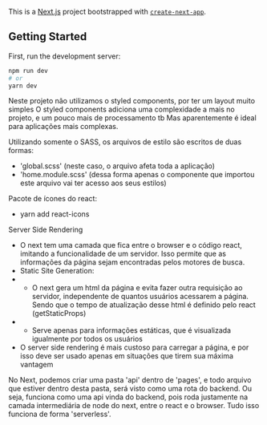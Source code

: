This is a [Next.js](https://nextjs.org/) project bootstrapped with [`create-next-app`](https://github.com/vercel/next.js/tree/canary/packages/create-next-app).

## Getting Started

First, run the development server:

```bash
npm run dev
# or
yarn dev
```


Neste projeto não utilizamos o styled components, por ter um layout muito simples
O styled components adiciona uma complexidade a mais no projeto, e um pouco mais de processamento tb
Mas aparentemente é ideal para aplicações mais complexas.

Utilizando somente o SASS, os arquivos de estilo são escritos de duas formas:
- 'global.scss' (neste caso, o arquivo afeta toda a aplicação)
- 'home.module.scss' (dessa forma apenas o componente que importou este arquivo vai ter acesso aos seus estilos)

Pacote de ícones do react:
- yarn add react-icons

Server Side Rendering
- O next tem uma camada que fica entre o browser e o código react, imitando a funcionalidade de um servidor. Isso permite que as informações da página sejam encontradas pelos motores de busca.
- Static Site Generation:
- - O next gera um html da página e evita fazer outra requisição ao servidor, independente de quantos usuários acessarem a página. Sendo que o tempo de atualização desse html é definido pelo react (getStaticProps)
- - Serve apenas para informações estáticas, que é visualizada igualmente por todos os usuários
- O server side rendering é mais custoso para carregar a página, e por isso deve ser usado apenas em situações que tirem sua máxima vantagem

No Next, podemos criar uma pasta 'api' dentro de 'pages', e todo arquivo que estiver dentro desta pasta, será visto como uma rota do backend.
Ou seja, funciona como uma api vinda do backend, pois roda justamente na camada intermediária de node do next, entre o react e o browser.
Tudo isso funciona de forma 'serverless'.

